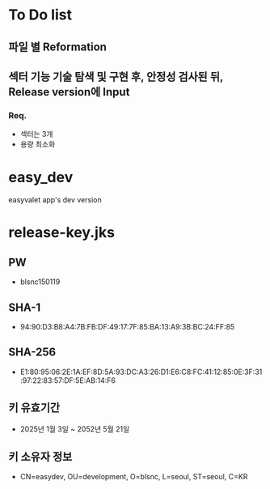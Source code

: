 # To Do list

## 파일 별 Reformation

## 섹터 기능 기술 탐색 및 구현 후, 안정성 검사된 뒤, Release version에 Input
### Req.
- 섹터는 3개
- 용량 최소화




# easy_dev
easyvalet app's dev version

# release-key.jks
## PW
- blsnc150119
## SHA-1
- 94:90:D3:B8:A4:7B:FB:DF:49:17:7F:85:BA:13:A9:3B:BC:24:FF:85
## SHA-256
- E1:80:95:06:2E:1A:EF:8D:5A:93:DC:A3:26:D1:E6:C8:FC:41:12:85:0E:3F:31:97:22:83:57:DF:5E:AB:14:F6
## 키 유효기간
- 2025년 1월 3일 ~ 2052년 5월 21일
## 키 소유자 정보
- CN=easydev, OU=development, O=blsnc, L=seoul, ST=seoul, C=KR

